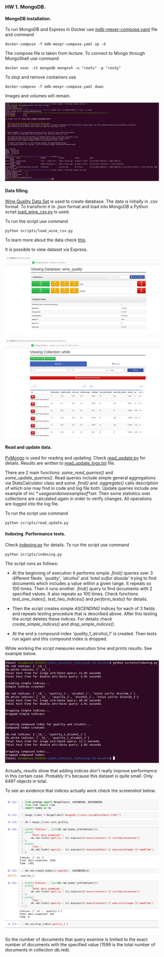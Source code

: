 ### HW 1. MongoDB.

#### MongoDB installation.
To run MongoDB and Express in Docker use [mdb-mexpr-compose.yaml](mdb-mexpr-compose.yaml) file and command
```
docker-compose -f mdb-mexpr-compose.yaml up -d
```
The compose file is taken from lecture. To connect to Mongo through MongoShell use command
```
docker exec -it mongodb mongosh -u "rootu" -p "rootp"
```
To stop and remove containers use
```
docker-compose -f mdb-mexpr-compose.yaml down
```
Images and volumes will remain.

![](images/install_access_down.png)

#### Data filling.
[Wine Quality Data Set](https://archive.ics.uci.edu/ml/datasets/wine+quality)
is used to create database. The data is initially in .csv format. To transform it
to .json format and load into MongoDB a Python script
[load_wine_csv.py](scripts/load_wine_csv.py) is used.

To run the script use command
```
python scripts/load_wine_csv.py
```
To learn more about the data check [this](data/winequality.names).

It is possible to view dataset via Express.

![](images/express_db_view.png)

![](images/express_collection_view.png)

#### Read and update data.
[PyMongo](https://pymongo.readthedocs.io/en/stable/) is used for reading and updating.
Check [read_update.py](scripts/read_update.py) for details.
Results are written to [read_update_logs.txt](read_update_logs.txt) file.

There are 2 main functions: *some_read_queries()* and *some_update_queries()*.
Read queries include simple general aggregations via StatsCalculator class and
some *.find()* and *.aggregate()* calls description of which one may find in code and
log file both. Update queries include one example of *$inc* usage and one example of *$set*.
Then some statistics over collections are calculated again in order to verify changes. All
operations are logged into the log file.

To run the script use command
```
python scripts/read_update.py
```

#### Indexing. Performance tests.
Check [indexing.py](scripts/indexing.py) for details.
To run the script use command
```
python scripts/indexing.py
```
The script runs as follows:

- At the beginning of execution it performs simple *.find()*
  queries over 3 different fileds: *'quality', 'alcohol'* and *'total sulfur dioxide'*
  trying to find documents which includes a value within a given range. It repeats so 100 times.
  Then it runs another *.find()* query to find documents with 2 specified values. It also repeats so
  100 times. Check functions *test_one_index()*, *test_two_indices()* and *perform_tests()* for details.

- Then the script creates simple *ASCENDING* indices for each of 3 fields and repeats testing procedure that is
  described above. After this testing the script deletes these indices. For details check *create_simple_indices()*
  and *drop_simple_indices()*.

- At the end a compound index *'quality_1_alcohol_1'* is created. Then tests run again and this compound index is dropped.

While working the script measures execution time and prints results. See example below.

![](images/indexing_tests.png)

Actually, results show that adding indices don't really improve performance in this certain case. Probably it's because
this dataset is quite small. Only 6497 objects in total.

To see an evidence that indices actually work check the screenshot below.

![](images/explain.png)

So the number of documents that query examine is limited to the exact number of documents with the specified value
(1599 is the total number of documents in collection db.red).

